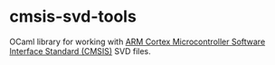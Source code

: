 # cmsis-svd-tools
OCaml library for working with 
[ARM Cortex Microcontroller Software Interface Standard (CMSIS)](https://developer.arm.com/embedded/cmsis)
SVD files.

